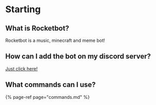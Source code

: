 # Starting

## What is Rocketbot?

Rocketbot is a music, minecraft and meme bot!

## How can I add the bot on my discord server?

[Just click here!](https://add.rocketplugins.space)

## What commands can I use?

{% page-ref page="commands.md" %}

